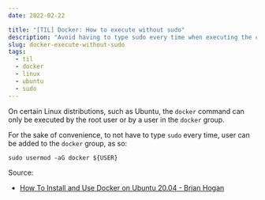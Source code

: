 ```yaml
---
date: 2022-02-22

title: "[TIL] Docker: How to execute without sudo"
description: "Avoid having to type sudo every time when executing the command docker on Ubuntu"
slug: docker-execute-without-sudo
tags:
  - til
  - docker
  - linux
  - ubuntu
  - sudo
---
```


On certain Linux distributions, such as Ubuntu, the `docker` command can only be
executed by the root user or by a user in the `docker` group.

For the sake of convenience, to not have to type `sudo` every time, user can be
added to the `docker` group, as so:

```
sudo usermod -aG docker ${USER}
```

Source:

- [How To Install and Use Docker on Ubuntu 20.04 - Brian Hogan](https://www.digitalocean.com/community/tutorials/how-to-install-and-use-docker-on-ubuntu-20-04#step-2-executing-the-docker-command-without-sudo-optional)
